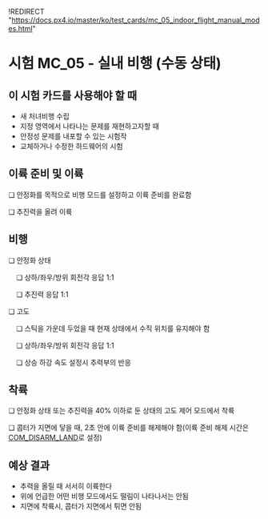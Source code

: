 !REDIRECT "https://docs.px4.io/master/ko/test_cards/mc_05_indoor_flight_manual_modes.html"

# 시험 MC_05 - 실내 비행 (수동 상태)

## 이 시험 카드를 사용해야 할 때

* 새 처녀비행 수립
* 지정 영역에서 나타나는 문제를 재현하고자할 때
* 안정성 문제를 내포할 수 있는 시험작
* 교체하거나 수정한 하드웨어의 시험

## 이륙 준비 및 이륙

❏ 안정화를 목적으로 비행 모드를 설정하고 이륙 준비를 완료함

❏ 추진력을 올려 이륙

## 비행

❏ 안정화 상태

&nbsp;&nbsp;&nbsp;&nbsp;❏ 상하/좌우/방위 회전각 응답 1:1

&nbsp;&nbsp;&nbsp;&nbsp;❏ 추진력 응답 1:1

❏ 고도

&nbsp;&nbsp;&nbsp;&nbsp;❏ 스틱을 가운데 두었을 때 현재 상태에서 수직 위치를 유지해야 함

&nbsp;&nbsp;&nbsp;&nbsp;❏ 상하/좌우/방위 회전각 응답 1:1

&nbsp;&nbsp;&nbsp;&nbsp;❏ 상승 하강 속도 설정시 추력부의 반응

## 착륙

❏ 안정화 상태 또는 추진력을 40% 이하로 둔 상태의 고도 제어 모드에서 착륙

❏ 콥터가 지면에 닿을 때, 2초 안에 이륙 준비를 해제해야 함(이륙 준비 해제 시간은 [COM_DISARM_LAND](../advanced/parameter_reference.md#COM_DISARM_LAND)로 설정)

## 예상 결과

* 추력을 올릴 때 서서히 이륙한다
* 위에 언급한 어떤 비행 모드에서도 떨림이 나타나서는 안됨
* 지면에 착륙시, 콥터가 지면에서 튀면 안됨